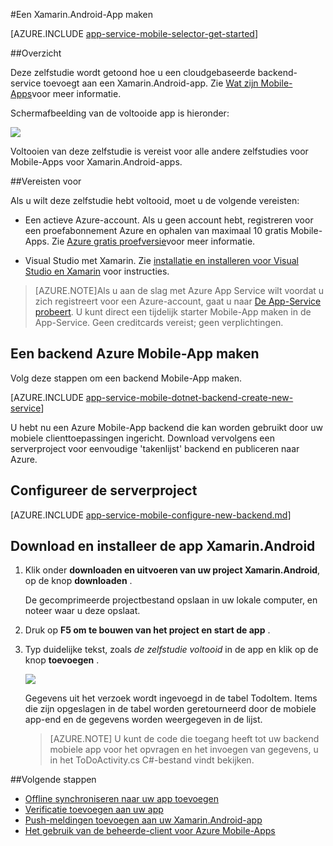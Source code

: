 <properties
    pageTitle="Aan de slag met Azure mobiele Apps voor Xamarin.Android-apps"
    description="Volg deze zelfstudie aan de slag met Azure Mobile-Apps voor Xamarin Android ontwikkeling"
    services="app-service\mobile"
    documentationCenter="xamarin"
    authors="adrianhall"
    manager="erikre"
    editor="" />

<tags
    ms.service="app-service-mobile"
    ms.workload="mobile"
    ms.tgt_pltfrm="mobile-xamarin-android"
    ms.devlang="dotnet"
    ms.topic="hero-article"
    ms.date="10/01/2016"
    ms.author="adrianha" />

#<a name="create-a-xamarinandroid-app"></a>Een Xamarin.Android-App maken

[AZURE.INCLUDE [app-service-mobile-selector-get-started](../../includes/app-service-mobile-selector-get-started.md)]

##<a name="overview"></a>Overzicht

Deze zelfstudie wordt getoond hoe u een cloudgebaseerde backend-service toevoegt aan een Xamarin.Android-app. Zie [Wat zijn Mobile-Apps](app-service-mobile-value-prop.md)voor meer informatie.

Schermafbeelding van de voltooide app is hieronder:

![][0]

Voltooien van deze zelfstudie is vereist voor alle andere zelfstudies voor Mobile-Apps voor Xamarin.Android-apps.

##<a name="prerequisites"></a>Vereisten voor

Als u wilt deze zelfstudie hebt voltooid, moet u de volgende vereisten:

* Een actieve Azure-account. Als u geen account hebt, registreren voor een proefabonnement Azure en ophalen van maximaal 10 gratis Mobile-Apps. Zie [Azure gratis proefversie](https://azure.microsoft.com/pricing/free-trial/)voor meer informatie.

* Visual Studio met Xamarin. Zie [installatie en installeren voor Visual Studio en Xamarin](https://msdn.microsoft.com/library/mt613162.aspx) voor instructies.

>[AZURE.NOTE]Als u aan de slag met Azure App Service wilt voordat u zich registreert voor een Azure-account, gaat u naar [De App-Service probeert](https://tryappservice.azure.com/?appServiceName=mobile).  U kunt direct een tijdelijk starter Mobile-App maken in de App-Service. Geen creditcards vereist; geen verplichtingen.

## <a name="create-an-azure-mobile-app-backend"></a>Een backend Azure Mobile-App maken

Volg deze stappen om een backend Mobile-App maken.

[AZURE.INCLUDE [app-service-mobile-dotnet-backend-create-new-service](../../includes/app-service-mobile-dotnet-backend-create-new-service.md)]

U hebt nu een Azure Mobile-App backend die kan worden gebruikt door uw mobiele clienttoepassingen ingericht. Download vervolgens een serverproject voor eenvoudige 'takenlijst' backend en publiceren naar Azure.

## <a name="configure-the-server-project"></a>Configureer de serverproject

[AZURE.INCLUDE [app-service-mobile-configure-new-backend.md](../../includes/app-service-mobile-configure-new-backend.md)]

## <a name="download-and-run-the-xamarinandroid-app"></a>Download en installeer de app Xamarin.Android

1. Klik onder **downloaden en uitvoeren van uw project Xamarin.Android**, op de knop **downloaden** .

    De gecomprimeerde projectbestand opslaan in uw lokale computer, en noteer waar u deze opslaat.

2. Druk op **F5 om te bouwen van het project en start de app** .

3. Typ duidelijke tekst, zoals _de zelfstudie voltooid_ in de app en klik op de knop **toevoegen** .

    ![][10]

    Gegevens uit het verzoek wordt ingevoegd in de tabel TodoItem. Items die zijn opgeslagen in de tabel worden geretourneerd door de mobiele app-end en de gegevens worden weergegeven in de lijst.

    > [AZURE.NOTE] U kunt de code die toegang heeft tot uw backend mobiele app voor het opvragen en het invoegen van gegevens, u in het ToDoActivity.cs C#-bestand vindt bekijken.

##<a name="next-steps"></a>Volgende stappen

* [Offline synchroniseren naar uw app toevoegen](app-service-mobile-xamarin-android-get-started-offline-data.md)
* [Verificatie toevoegen aan uw app](app-service-mobile-xamarin-android-get-started-users.md)
* [Push-meldingen toevoegen aan uw Xamarin.Android-app](app-service-mobile-xamarin-android-get-started-push.md)
* [Het gebruik van de beheerde-client voor Azure Mobile-Apps](app-service-mobile-dotnet-how-to-use-client-library.md)


<!-- Images. -->
[0]: ./media/app-service-mobile-xamarin-android-get-started/mobile-quickstart-completed-android.png
[6]: ./media/app-service-mobile-xamarin-android-get-started/mobile-portal-quickstart-xamarin.png
[8]: ./media/app-service-mobile-xamarin-android-get-started/mobile-xamarin-project-android-vs.png
[9]: ./media/app-service-mobile-xamarin-android-get-started/mobile-xamarin-project-android-xs.png
[10]: ./media/app-service-mobile-xamarin-android-get-started/mobile-quickstart-startup-android.png

<!-- URLs. -->
[Azure Portal]: https://azure.portal.com/
[Visual Studio]: https://go.microsoft.com/fwLink/p/?LinkID=534203
